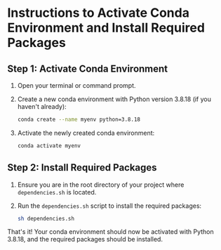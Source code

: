 # Instructions to Activate Conda Environment and Install Required Packages

## Step 1: Activate Conda Environment

1. Open your terminal or command prompt.

2. Create a new conda environment with Python version 3.8.18 (if you haven't already):

    ```sh
    conda create --name myenv python=3.8.18
    ```

3. Activate the newly created conda environment:

    ```sh
    conda activate myenv
    ```

## Step 2: Install Required Packages

1. Ensure you are in the root directory of your project where `dependencies.sh` is located.

2. Run the `dependencies.sh` script to install the required packages:

    ```sh
    sh dependencies.sh
    ```

That's it! Your conda environment should now be activated with Python 3.8.18, and the required packages should be installed.

